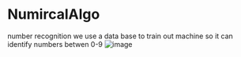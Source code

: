 # NumircalAlgo
number recognition we use a data base to train out machine so it can identify numbers betwen 0-9
![image](https://github.com/user-attachments/assets/50583991-fa88-4ac5-a533-1d4c96e03e1c)
